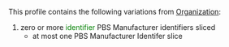 This profile contains the following variations from [Organization](http://hl7.org/fhir/STU3/Organization):

1. zero or more <span style='color:green'>identifier</span> PBS Manufacturer identifiers sliced
   * at most one PBS Manufacturer Identifer slice
